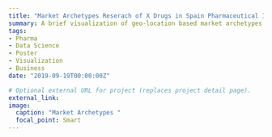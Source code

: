 ```yaml
---
title: "Market Archetypes Reserach of X Drugs in Spain Pharmaceutical Industry"
summary: A brief visualization of geo-location based market archetypes for certain drugs in spain
tags:
- Pharma
- Data Science
- Poster
- Visualization
- Business
date: "2019-09-19T00:00:00Z"

# Optional external URL for project (replaces project detail page).
external_link:
image:
  caption: "Market Archetypes "
  focal_point: Smart
---
```


